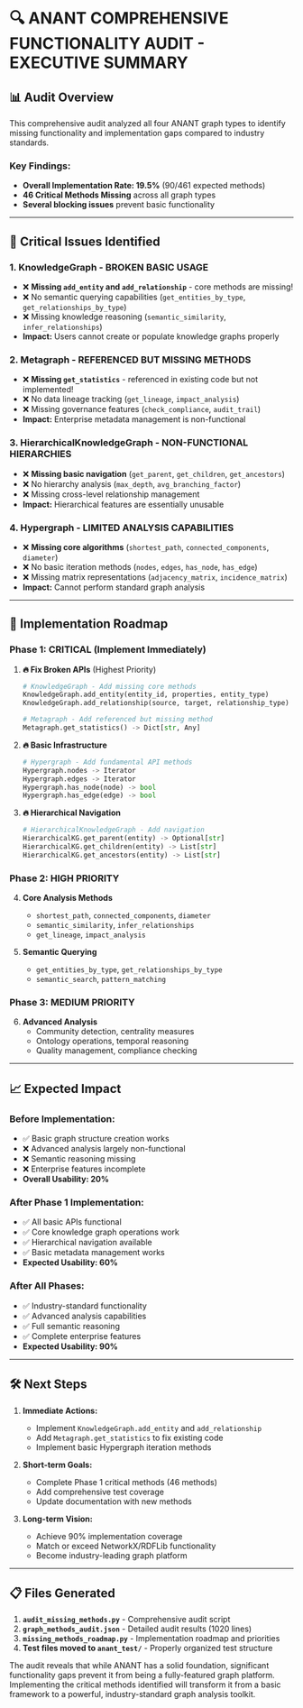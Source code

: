 # 🔍 ANANT COMPREHENSIVE FUNCTIONALITY AUDIT - EXECUTIVE SUMMARY

## 📊 **Audit Overview**

This comprehensive audit analyzed all four ANANT graph types to identify missing functionality and implementation gaps compared to industry standards.

### **Key Findings:**
- **Overall Implementation Rate: 19.5%** (90/461 expected methods)
- **46 Critical Methods Missing** across all graph types
- **Several blocking issues** prevent basic functionality

---

## 🚨 **Critical Issues Identified**

### **1. KnowledgeGraph - BROKEN BASIC USAGE**
- ❌ **Missing `add_entity` and `add_relationship`** - core methods are missing!
- ❌ No semantic querying capabilities (`get_entities_by_type`, `get_relationships_by_type`)
- ❌ Missing knowledge reasoning (`semantic_similarity`, `infer_relationships`)
- **Impact:** Users cannot create or populate knowledge graphs properly

### **2. Metagraph - REFERENCED BUT MISSING METHODS** 
- ❌ **Missing `get_statistics`** - referenced in existing code but not implemented!
- ❌ No data lineage tracking (`get_lineage`, `impact_analysis`)
- ❌ Missing governance features (`check_compliance`, `audit_trail`)
- **Impact:** Enterprise metadata management is non-functional

### **3. HierarchicalKnowledgeGraph - NON-FUNCTIONAL HIERARCHIES**
- ❌ **Missing basic navigation** (`get_parent`, `get_children`, `get_ancestors`)
- ❌ No hierarchy analysis (`max_depth`, `avg_branching_factor`)
- ❌ Missing cross-level relationship management
- **Impact:** Hierarchical features are essentially unusable

### **4. Hypergraph - LIMITED ANALYSIS CAPABILITIES**
- ❌ **Missing core algorithms** (`shortest_path`, `connected_components`, `diameter`)
- ❌ No basic iteration methods (`nodes`, `edges`, `has_node`, `has_edge`) 
- ❌ Missing matrix representations (`adjacency_matrix`, `incidence_matrix`)
- **Impact:** Cannot perform standard graph analysis

---

## 🎯 **Implementation Roadmap**

### **Phase 1: CRITICAL (Implement Immediately)**

1. **🔥 Fix Broken APIs** (Highest Priority)
   ```python
   # KnowledgeGraph - Add missing core methods
   KnowledgeGraph.add_entity(entity_id, properties, entity_type)
   KnowledgeGraph.add_relationship(source, target, relationship_type)
   
   # Metagraph - Add referenced but missing method
   Metagraph.get_statistics() -> Dict[str, Any]
   ```

2. **🔥 Basic Infrastructure** 
   ```python
   # Hypergraph - Add fundamental API methods
   Hypergraph.nodes -> Iterator
   Hypergraph.edges -> Iterator  
   Hypergraph.has_node(node) -> bool
   Hypergraph.has_edge(edge) -> bool
   ```

3. **🔥 Hierarchical Navigation**
   ```python
   # HierarchicalKnowledgeGraph - Add navigation
   HierarchicalKG.get_parent(entity) -> Optional[str]
   HierarchicalKG.get_children(entity) -> List[str]
   HierarchicalKG.get_ancestors(entity) -> List[str]
   ```

### **Phase 2: HIGH PRIORITY**

4. **Core Analysis Methods**
   - `shortest_path`, `connected_components`, `diameter`
   - `semantic_similarity`, `infer_relationships`
   - `get_lineage`, `impact_analysis`

5. **Semantic Querying**
   - `get_entities_by_type`, `get_relationships_by_type`
   - `semantic_search`, `pattern_matching`

### **Phase 3: MEDIUM PRIORITY**

6. **Advanced Analysis**
   - Community detection, centrality measures
   - Ontology operations, temporal reasoning
   - Quality management, compliance checking

---

## 📈 **Expected Impact**

### **Before Implementation:**
- ✅ Basic graph structure creation works
- ❌ Advanced analysis largely non-functional
- ❌ Semantic reasoning missing  
- ❌ Enterprise features incomplete
- **Overall Usability: 20%**

### **After Phase 1 Implementation:**
- ✅ All basic APIs functional
- ✅ Core knowledge graph operations work
- ✅ Hierarchical navigation available
- ✅ Basic metadata management works
- **Expected Usability: 60%**

### **After All Phases:**
- ✅ Industry-standard functionality
- ✅ Advanced analysis capabilities
- ✅ Full semantic reasoning
- ✅ Complete enterprise features
- **Expected Usability: 90%**

---

## 🛠️ **Next Steps**

1. **Immediate Actions:**
   - Implement `KnowledgeGraph.add_entity` and `add_relationship`
   - Add `Metagraph.get_statistics` to fix existing code
   - Implement basic Hypergraph iteration methods

2. **Short-term Goals:**
   - Complete Phase 1 critical methods (46 methods)
   - Add comprehensive test coverage
   - Update documentation with new methods

3. **Long-term Vision:**
   - Achieve 90% implementation coverage
   - Match or exceed NetworkX/RDFLib functionality
   - Become industry-leading graph platform

---

## 📋 **Files Generated**

1. **`audit_missing_methods.py`** - Comprehensive audit script
2. **`graph_methods_audit.json`** - Detailed audit results (1020 lines)
3. **`missing_methods_roadmap.py`** - Implementation roadmap and priorities
4. **Test files moved to `anant_test/`** - Properly organized test structure

The audit reveals that while ANANT has a solid foundation, significant functionality gaps prevent it from being a fully-featured graph platform. Implementing the critical methods identified will transform it from a basic framework to a powerful, industry-standard graph analysis toolkit.